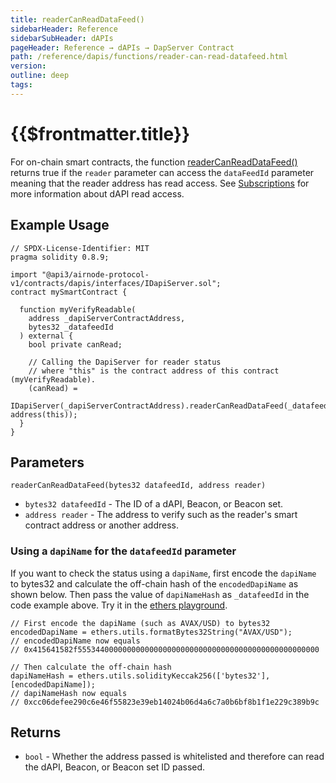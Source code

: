 ```yaml
---
title: readerCanReadDataFeed()
sidebarHeader: Reference
sidebarSubHeader: dAPIs
pageHeader: Reference → dAPIs → DapServer Contract
path: /reference/dapis/functions/reader-can-read-datafeed.html
version:
outline: deep
tags:
---
```


<PageHeader/>

<SearchHighlight/>

# {{$frontmatter.title}}

For on-chain smart contracts, the function
[readerCanReadDataFeed()](https://github.com/api3dao/airnode-protocol-v1/blob/v0.5.0/contracts/dapis/DapiServer.sol#L771-L781)
returns true if the `reader` parameter can access the `dataFeedId` parameter
meaning that the reader address has read access. See
[Subscriptions](/reference/dapis/functions/index.md#read-access) for more
information about dAPI read access.

## Example Usage

```solidity
// SPDX-License-Identifier: MIT
pragma solidity 0.8.9;

import "@api3/airnode-protocol-v1/contracts/dapis/interfaces/IDapiServer.sol";
contract mySmartContract {

  function myVerifyReadable(
    address _dapiServerContractAddress,
    bytes32 _datafeedId
  ) external {
    bool private canRead;

    // Calling the DapiServer for reader status
    // where "this" is the contract address of this contract (myVerifyReadable).
    (canRead) =
      IDapiServer(_dapiServerContractAddress).readerCanReadDataFeed(_datafeedId, address(this));
  }
}

```

## Parameters

`readerCanReadDataFeed(bytes32 datafeedId, address reader)`

- `bytes32 datafeedId` - The ID of a dAPI, Beacon, or Beacon set.
- `address reader` - The address to verify such as the reader's smart contract
  address or another address.

### Using a `dapiName` for the `datafeedId` parameter

If you want to check the status using a `dapiName`, first encode the `dapiName`
to bytes32 and calculate the off-chain hash of the `encodedDapiName` as shown
below. Then pass the value of `dapiNameHash` as `_datafeedId` in the code
example above. Try it in the
[ethers playground](https://playground.ethers.org/).

```solidity
// First encode the dapiName (such as AVAX/USD) to bytes32
encodedDapiName = ethers.utils.formatBytes32String("AVAX/USD");
// encodedDapiName now equals
// 0x415641582f555344000000000000000000000000000000000000000000000000

// Then calculate the off-chain hash
dapiNameHash = ethers.utils.solidityKeccak256(['bytes32'], [encodedDapiName]);
// dapiNameHash now equals
// 0xcc06defee290c6e46f55823e39eb14024b06d4a6c7a0b6bf8b1f1e229c389b9c
```

## Returns

- `bool` - Whether the address passed is whitelisted and therefore can read the
  dAPI, Beacon, or Beacon set ID passed.
